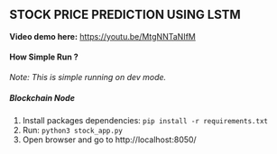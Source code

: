 ## STOCK PRICE PREDICTION USING LSTM

**Video demo here:** https://youtu.be/MtgNNTaNIfM

#### How Simple Run ?

*Note: This is simple running on dev mode.*

##### Blockchain Node

1. Install packages dependencies: `pip install -r requirements.txt`
2. Run: `python3 stock_app.py`
3. Open browser and go to http://localhost:8050/